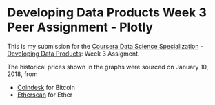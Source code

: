 # Developing Data Products Week 3 Peer Assignment - Plotly

This is my submission for the [Coursera Data Science Specialization](https://www.coursera.org/specializations/jhu-data-science) - [Developing Data Products](https://www.coursera.org/learn/data-products): Week 3 Assigment. 

The historical prices shown in the graphs were sourced on January 10, 2018, from 

- [Coindesk](https://www.coindesk.com/price/) for Bitcoin 
- [Etherscan](https://etherscan.io/chart/etherprice) for Ether
